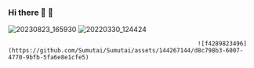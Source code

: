  ### Hi there 👋 :disguised_face:

![20230823_165930](https://github.com/Sumutai/Sumutai/assets/144267144/f79bba37-1774-4683-81e3-d4c03c02b735)  ![20220330_124424](https://github.com/Sumutai/Sumutai/assets/144267144/d0d6ac68-cffb-4319-9c65-2bf38baf0542)

                                                          ![f4289823496](https://github.com/Sumutai/Sumutai/assets/144267144/d8c798b3-6007-4770-9bfb-5fa6e8e1cfe5)


<!--
**Sumutai/Sumutai** is a ✨ _special_ ✨ repository because its `README.md` (this file) appears on your GitHub profile.

Here are some ideas to get you started:

- 🔭 I’m currently working on ...
- 🌱 I’m currently learning ...
- 👯 I’m looking to collaborate on ...
- 🤔 I’m looking for help with ...
- 💬 Ask me about ...
- 📫 How to reach me: ...
- 😄 Pronouns: ...
- ⚡ Fun fact: ...
-->
